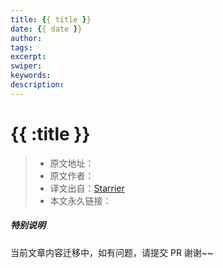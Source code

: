 ```yaml
---
title: {{ title }}
date: {{ date }}
author: 
tags:
excerpt:
swiper: 
keywords: 
description: 
---
```


# {{ :title }}

> * 原文地址：[]()
> * 原文作者：[]()
> * 译文出自：[Starrier](https://github.com/Starrier)
> * 本文永久链接：[]()

##### **特别说明**

当前文章内容迁移中，如有问题，请提交 PR 谢谢~~
